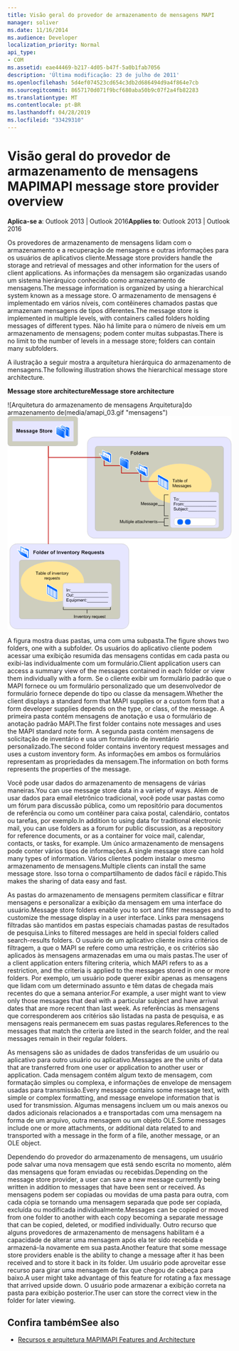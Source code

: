 ```yaml
---
title: Visão geral do provedor de armazenamento de mensagens MAPI
manager: soliver
ms.date: 11/16/2014
ms.audience: Developer
localization_priority: Normal
api_type:
- COM
ms.assetid: eae44469-b217-4d05-b47f-5a0b1fab7056
description: 'Última modificação: 23 de julho de 2011'
ms.openlocfilehash: 5d4ef074523cd654c3db2d686494d9a4f864e7cb
ms.sourcegitcommit: 8657170d071f9bcf680aba50b9c07f2a4fb82283
ms.translationtype: MT
ms.contentlocale: pt-BR
ms.lasthandoff: 04/28/2019
ms.locfileid: "33429310"
---
```

# <a name="mapi-message-store-provider-overview"></a><span data-ttu-id="b3c1b-103">Visão geral do provedor de armazenamento de mensagens MAPI</span><span class="sxs-lookup"><span data-stu-id="b3c1b-103">MAPI message store provider overview</span></span>
  
<span data-ttu-id="b3c1b-104">**Aplica-se a**: Outlook 2013 | Outlook 2016</span><span class="sxs-lookup"><span data-stu-id="b3c1b-104">**Applies to**: Outlook 2013 | Outlook 2016</span></span> 
  
<span data-ttu-id="b3c1b-105">Os provedores de armazenamento de mensagens lidam com o armazenamento e a recuperação de mensagens e outras informações para os usuários de aplicativos cliente.</span><span class="sxs-lookup"><span data-stu-id="b3c1b-105">Message store providers handle the storage and retrieval of messages and other information for the users of client applications.</span></span> <span data-ttu-id="b3c1b-106">As informações da mensagem são organizadas usando um sistema hierárquico conhecido como armazenamento de mensagens.</span><span class="sxs-lookup"><span data-stu-id="b3c1b-106">The message information is organized by using a hierarchical system known as a message store.</span></span> <span data-ttu-id="b3c1b-107">O armazenamento de mensagens é implementado em vários níveis, com contêineres chamados pastas que armazenam mensagens de tipos diferentes.</span><span class="sxs-lookup"><span data-stu-id="b3c1b-107">The message store is implemented in multiple levels, with containers called folders holding messages of different types.</span></span> <span data-ttu-id="b3c1b-108">Não há limite para o número de níveis em um armazenamento de mensagens; podem conter muitas subpastas.</span><span class="sxs-lookup"><span data-stu-id="b3c1b-108">There is no limit to the number of levels in a message store; folders can contain many subfolders.</span></span> 
  
<span data-ttu-id="b3c1b-109">A ilustração a seguir mostra a arquitetura hierárquica do armazenamento de mensagens.</span><span class="sxs-lookup"><span data-stu-id="b3c1b-109">The following illustration shows the hierarchical message store architecture.</span></span>
  
<span data-ttu-id="b3c1b-110">**Message store architecture**</span><span class="sxs-lookup"><span data-stu-id="b3c1b-110">**Message store architecture**</span></span>
  
<span data-ttu-id="b3c1b-111">![Arquitetura do armazenamento de mensagens Arquitetura]do armazenamento de(media/amapi_03.gif "mensagens")</span><span class="sxs-lookup"><span data-stu-id="b3c1b-111">![Message store architecture](media/amapi_03.gif "Message store architecture")</span></span>
  
<span data-ttu-id="b3c1b-112">A figura mostra duas pastas, uma com uma subpasta.</span><span class="sxs-lookup"><span data-stu-id="b3c1b-112">The figure shows two folders, one with a subfolder.</span></span> <span data-ttu-id="b3c1b-113">Os usuários do aplicativo cliente podem acessar uma exibição resumida das mensagens contidas em cada pasta ou exibi-las individualmente com um formulário.</span><span class="sxs-lookup"><span data-stu-id="b3c1b-113">Client application users can access a summary view of the messages contained in each folder or view them individually with a form.</span></span> <span data-ttu-id="b3c1b-114">Se o cliente exibir um formulário padrão que o MAPI fornece ou um formulário personalizado que um desenvolvedor de formulário fornece depende do tipo ou classe da mensagem.</span><span class="sxs-lookup"><span data-stu-id="b3c1b-114">Whether the client displays a standard form that MAPI supplies or a custom form that a form developer supplies depends on the type, or class, of the message.</span></span> <span data-ttu-id="b3c1b-115">A primeira pasta contém mensagens de anotação e usa o formulário de anotação padrão MAPI.</span><span class="sxs-lookup"><span data-stu-id="b3c1b-115">The first folder contains note messages and uses the MAPI standard note form.</span></span> <span data-ttu-id="b3c1b-116">A segunda pasta contém mensagens de solicitação de inventário e usa um formulário de inventário personalizado.</span><span class="sxs-lookup"><span data-stu-id="b3c1b-116">The second folder contains inventory request messages and uses a custom inventory form.</span></span> <span data-ttu-id="b3c1b-117">As informações em ambos os formulários representam as propriedades da mensagem.</span><span class="sxs-lookup"><span data-stu-id="b3c1b-117">The information on both forms represents the properties of the message.</span></span>
  
<span data-ttu-id="b3c1b-118">Você pode usar dados do armazenamento de mensagens de várias maneiras.</span><span class="sxs-lookup"><span data-stu-id="b3c1b-118">You can use message store data in a variety of ways.</span></span> <span data-ttu-id="b3c1b-119">Além de usar dados para email eletrônico tradicional, você pode usar pastas como um fórum para discussão pública, como um repositório para documentos de referência ou como um contêiner para caixa postal, calendário, contatos ou tarefas, por exemplo.</span><span class="sxs-lookup"><span data-stu-id="b3c1b-119">In addition to using data for traditional electronic mail, you can use folders as a forum for public discussion, as a repository for reference documents, or as a container for voice mail, calendar, contacts, or tasks, for example.</span></span> <span data-ttu-id="b3c1b-120">Um único armazenamento de mensagens pode conter vários tipos de informações.</span><span class="sxs-lookup"><span data-stu-id="b3c1b-120">A single message store can hold many types of information.</span></span> <span data-ttu-id="b3c1b-121">Vários clientes podem instalar o mesmo armazenamento de mensagens.</span><span class="sxs-lookup"><span data-stu-id="b3c1b-121">Multiple clients can install the same message store.</span></span> <span data-ttu-id="b3c1b-122">Isso torna o compartilhamento de dados fácil e rápido.</span><span class="sxs-lookup"><span data-stu-id="b3c1b-122">This makes the sharing of data easy and fast.</span></span> 
  
<span data-ttu-id="b3c1b-123">As pastas do armazenamento de mensagens permitem classificar e filtrar mensagens e personalizar a exibição da mensagem em uma interface do usuário.</span><span class="sxs-lookup"><span data-stu-id="b3c1b-123">Message store folders enable you to sort and filter messages and to customize the message display in a user interface.</span></span> <span data-ttu-id="b3c1b-124">Links para mensagens filtradas são mantidos em pastas especiais chamadas pastas de resultados de pesquisa.</span><span class="sxs-lookup"><span data-stu-id="b3c1b-124">Links to filtered messages are held in special folders called search-results folders.</span></span> <span data-ttu-id="b3c1b-125">O usuário de um aplicativo cliente insira critérios de filtragem, a que o MAPI se refere como uma restrição, e os critérios são aplicados às mensagens armazenadas em uma ou mais pastas.</span><span class="sxs-lookup"><span data-stu-id="b3c1b-125">The user of a client application enters filtering criteria, which MAPI refers to as a restriction, and the criteria is applied to the messages stored in one or more folders.</span></span> <span data-ttu-id="b3c1b-126">Por exemplo, um usuário pode querer exibir apenas as mensagens que lidam com um determinado assunto e têm datas de chegada mais recentes do que a semana anterior.</span><span class="sxs-lookup"><span data-stu-id="b3c1b-126">For example, a user might want to view only those messages that deal with a particular subject and have arrival dates that are more recent than last week.</span></span> <span data-ttu-id="b3c1b-127">As referências às mensagens que corresponderem aos critérios são listadas na pasta de pesquisa, e as mensagens reais permanecem em suas pastas regulares.</span><span class="sxs-lookup"><span data-stu-id="b3c1b-127">References to the messages that match the criteria are listed in the search folder, and the real messages remain in their regular folders.</span></span>
  
<span data-ttu-id="b3c1b-128">As mensagens são as unidades de dados transferidas de um usuário ou aplicativo para outro usuário ou aplicativo.</span><span class="sxs-lookup"><span data-stu-id="b3c1b-128">Messages are the units of data that are transferred from one user or application to another user or application.</span></span> <span data-ttu-id="b3c1b-129">Cada mensagem contém algum texto de mensagem, com formatação simples ou complexa, e informações de envelope de mensagem usadas para transmissão.</span><span class="sxs-lookup"><span data-stu-id="b3c1b-129">Every message contains some message text, with simple or complex formatting, and message envelope information that is used for transmission.</span></span> <span data-ttu-id="b3c1b-130">Algumas mensagens incluem um ou mais anexos ou dados adicionais relacionados a e transportadas com uma mensagem na forma de um arquivo, outra mensagem ou um objeto OLE.</span><span class="sxs-lookup"><span data-stu-id="b3c1b-130">Some messages include one or more attachments, or additional data related to and transported with a message in the form of a file, another message, or an OLE object.</span></span> 
  
<span data-ttu-id="b3c1b-131">Dependendo do provedor do armazenamento de mensagens, um usuário pode salvar uma nova mensagem que está sendo escrita no momento, além das mensagens que foram enviadas ou recebidas.</span><span class="sxs-lookup"><span data-stu-id="b3c1b-131">Depending on the message store provider, a user can save a new message currently being written in addition to messages that have been sent or received.</span></span> <span data-ttu-id="b3c1b-132">As mensagens podem ser copiadas ou movidas de uma pasta para outra, com cada cópia se tornando uma mensagem separada que pode ser copiada, excluída ou modificada individualmente.</span><span class="sxs-lookup"><span data-stu-id="b3c1b-132">Messages can be copied or moved from one folder to another with each copy becoming a separate message that can be copied, deleted, or modified individually.</span></span> <span data-ttu-id="b3c1b-133">Outro recurso que alguns provedores de armazenamento de mensagens habilitam é a capacidade de alterar uma mensagem após ela ter sido recebida e armazená-la novamente em sua pasta.</span><span class="sxs-lookup"><span data-stu-id="b3c1b-133">Another feature that some message store providers enable is the ability to change a message after it has been received and to store it back in its folder.</span></span> <span data-ttu-id="b3c1b-134">Um usuário pode aproveitar esse recurso para girar uma mensagem de fax que chegou de cabeça para baixo.</span><span class="sxs-lookup"><span data-stu-id="b3c1b-134">A user might take advantage of this feature for rotating a fax message that arrived upside down.</span></span> <span data-ttu-id="b3c1b-135">O usuário pode armazenar a exibição correta na pasta para exibição posterior.</span><span class="sxs-lookup"><span data-stu-id="b3c1b-135">The user can store the correct view in the folder for later viewing.</span></span> 
  
## <a name="see-also"></a><span data-ttu-id="b3c1b-136">Confira também</span><span class="sxs-lookup"><span data-stu-id="b3c1b-136">See also</span></span>

- [<span data-ttu-id="b3c1b-137">Recursos e arquitetura MAPI</span><span class="sxs-lookup"><span data-stu-id="b3c1b-137">MAPI Features and Architecture</span></span>](mapi-features-and-architecture.md)

